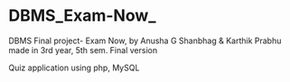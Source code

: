 # DBMS_Exam-Now_
DBMS Final project- Exam Now, by Anusha G Shanbhag &amp; Karthik Prabhu made in 3rd year, 5th sem. Final version

Quiz application using php, MySQL
